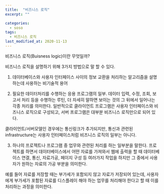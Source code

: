 ```yaml
---
title:  "비즈니스 로직"
excerpt: ""

categories:
  - soso
tags:
  - 비즈니스 로직
last_modified_at: 2020-11-13
---
```


비즈니스 로직(Buisness logic)이란 무엇일까?

비즈니스 로직을 설명하기 위해 3가지 방법으로 말 할 수 있다.

1. 데이터베이스와 사용자 인터페이스 사이의 정보 교환을 처리하는 알고리즘을 설명하는데 사용하는 비기술적 용어


2. 필요한 데이터처리를 수행하는 응용 프로그램의 일부. 데이터 입력, 수정, 조회, 보고서 처리 등을 수행하는 루틴, 
  더 자세히 말하면 보이는 것의 그 뒤에서 일어나는 각종 처리를 의미한다. 
  일반적으로 클라이언트 프로그램은 사용자 인터페이스와 비즈니스 로직으로 구성되고, 서버 프로그램은 대부분 비즈니스 로직만으로 되어 있다.
  
  클라이언트/서버모델인 경우에는 통신링크가 추가되지만, 통신과 관련된 infrastructure는 사용자 인터페이스처럼 비즈니스 로직의 일부는 아니다.

3. 하나의 프로젝트나 프로그램 중 업무와 관련된 처리를 하는 일부분을 말한다. 프로젝트를 하면서 데이터베이스에서 어떤 자료를 가져와서 웹에 출력을 할 때
  데이터베이스 연결, 통신, 자료가공, 페이지 구성 등 여러가지 작업을 하지만 그 중에서 사용자가 원하는 자료의 가공 부분을 의미한다.
  
  예를 들어 자료를 저장할 때는 부가세가 포함되지 않고 자료가 저장되어 있는데, 사용자에게 부가세가 포함된 자료를
  디스플레이 해야 하는 업무를 처리해야 한다고 할 때 이를 처리하는 과정을 의미한다.
  
  
